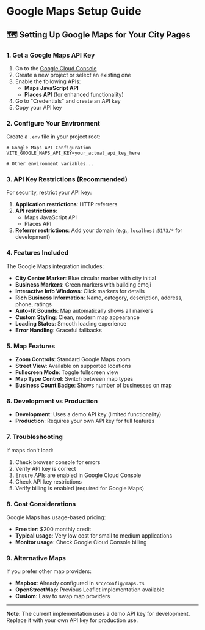 # Google Maps Setup Guide

## 🗺️ Setting Up Google Maps for Your City Pages

### 1. Get a Google Maps API Key

1. Go to the [Google Cloud Console](https://console.cloud.google.com/)
2. Create a new project or select an existing one
3. Enable the following APIs:
   - **Maps JavaScript API**
   - **Places API** (for enhanced functionality)
4. Go to "Credentials" and create an API key
5. Copy your API key

### 2. Configure Your Environment

Create a `.env` file in your project root:

```env
# Google Maps API Configuration
VITE_GOOGLE_MAPS_API_KEY=your_actual_api_key_here

# Other environment variables...
```

### 3. API Key Restrictions (Recommended)

For security, restrict your API key:

1. **Application restrictions**: HTTP referrers
2. **API restrictions**: 
   - Maps JavaScript API
   - Places API
3. **Referrer restrictions**: Add your domain (e.g., `localhost:5173/*` for development)

### 4. Features Included

The Google Maps integration includes:

- **City Center Marker**: Blue circular marker with city initial
- **Business Markers**: Green markers with building emoji
- **Interactive Info Windows**: Click markers for details
- **Rich Business Information**: Name, category, description, address, phone, ratings
- **Auto-fit Bounds**: Map automatically shows all markers
- **Custom Styling**: Clean, modern map appearance
- **Loading States**: Smooth loading experience
- **Error Handling**: Graceful fallbacks

### 5. Map Features

- **Zoom Controls**: Standard Google Maps zoom
- **Street View**: Available on supported locations
- **Fullscreen Mode**: Toggle fullscreen view
- **Map Type Control**: Switch between map types
- **Business Count Badge**: Shows number of businesses on map

### 6. Development vs Production

- **Development**: Uses a demo API key (limited functionality)
- **Production**: Requires your own API key for full features

### 7. Troubleshooting

If maps don't load:

1. Check browser console for errors
2. Verify API key is correct
3. Ensure APIs are enabled in Google Cloud Console
4. Check API key restrictions
5. Verify billing is enabled (required for Google Maps)

### 8. Cost Considerations

Google Maps has usage-based pricing:
- **Free tier**: $200 monthly credit
- **Typical usage**: Very low cost for small to medium applications
- **Monitor usage**: Check Google Cloud Console billing

### 9. Alternative Maps

If you prefer other map providers:
- **Mapbox**: Already configured in `src/config/maps.ts`
- **OpenStreetMap**: Previous Leaflet implementation available
- **Custom**: Easy to swap map providers

---

**Note**: The current implementation uses a demo API key for development. Replace it with your own API key for production use.
